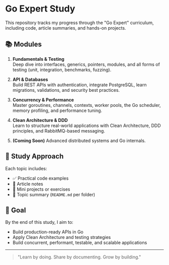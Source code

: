 # Go Expert Study

This repository tracks my progress through the "Go Expert" curriculum, including code, article summaries, and hands-on projects.

## 📚 Modules

1. **Fundamentals & Testing**  
   Deep dive into interfaces, generics, pointers, modules, and all forms of testing (unit, integration, benchmarks, fuzzing).

2. **API & Databases**  
   Build REST APIs with authentication, integrate PostgreSQL, learn migrations, validations, and security best practices.

3. **Concurrency & Performance**  
   Master goroutines, channels, contexts, worker pools, the Go scheduler, memory profiling, and performance tuning.

4. **Clean Architecture & DDD**  
   Learn to structure real-world applications with Clean Architecture, DDD principles, and RabbitMQ-based messaging.

5. **(Coming Soon)** Advanced distributed systems and Go internals.

## 🧠 Study Approach

Each topic includes:
- ✅ Practical code examples
- 📄 Article notes
- 📂 Mini projects or exercises
- 🧾 Topic summary (`README.md` per folder)

## 🚀 Goal

By the end of this study, I aim to:
- Build production-ready APIs in Go
- Apply Clean Architecture and testing strategies
- Build concurrent, performant, testable, and scalable applications

---

> "Learn by doing. Share by documenting. Grow by building."


